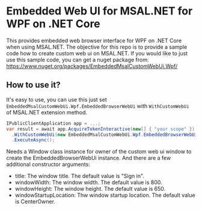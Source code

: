 # Embedded Web UI for MSAL.NET for WPF on .NET Core

This provides embedded web browser interface for WPF on .NET Core when using MSAL.NET.
The objective for this repo is to provide a sample code how to create custom web ui on MSAL.NET.
If you would like to just use this sample code, you can get a nuget package from:
https://www.nuget.org/packages/EmbeddedMsalCustomWebUi.Wpf/


## How to use it?

It's easy to use, you can use this just set `EmbeddedMsalCustomWebUi.Wpf.EmbeddedBrowserWebUi` with `WithCustomWebUi` of MSAL.NET extension method.

```csharp
IPublicClientApplication app = ...;
var result = await app.AcquireTokenInteractive(new[] { "your scope" })
  .WithCustomWebUi(new EmbeddedMsalCustomWebUi.Wpf.EmbeddedBrowserWebUi(ownerWindowInstance))
  .ExecuteAsync();
```

Needs a Window class instance for owner of the custom web ui window to create the EmbeddedBrowserWebUi instance.
And there are a few additional constructor arguments:

- title: The window title. The default value is "Sign in".
- windowWidth: The window width. The default value is 800.
- windowHeight: The window height. The default value is 650.
- windowStartupLocation: Thw window startup location. The default value is CenterOwner.
